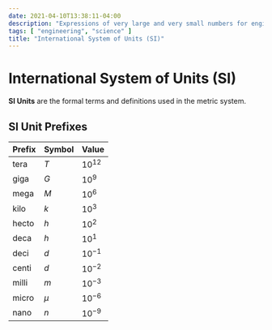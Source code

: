 ```yaml
---
date: 2021-04-10T13:38:11-04:00
description: "Expressions of very large and very small numbers for engineers"
tags: [ "engineering", "science" ]
title: "International System of Units (SI)"
---
```


# International System of Units (SI)

**SI Units** are the formal terms and definitions used in the metric system.

## SI Unit Prefixes

| Prefix | Symbol | Value     |
| ------ | ------ | --------- |
| tera   | $T$    | $10^{12}$ |
| giga   | $G$    | $10^{9}$  |
| mega   | $M$    | $10^{6}$  |
| kilo   | $k$    | $10^{3}$  |
| hecto  | $h$    | $10^{2}$  |
| deca   | $h$    | $10^{1}$  |
| deci   | $d$    | $10^{-1}$ |
| centi  | $d$    | $10^{-2}$ |
| milli  | $m$    | $10^{-3}$ |
| micro  | $μ$    | $10^{-6}$ |
| nano   | $n$    | $10^{-9}$ |
